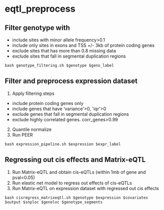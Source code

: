 # eqtl_preprocess

## Filter genotype with 
* include sites with minor allele frequency>0.1
* include only sites in exons and TSS +/- 3kb of protein coding genes
* exclude sites that has more than 0.8 missing data 
* exclude sites that fall in segmental duplication regions

```
bash genotype_filtering.sh $genotype $geno_label
```
## Filter and preprocess expression dataset
1. Apply filtering steps
  * include protein coding genes only
  * include genes that have ‘variance'>0, 'iqr'>0
  * exclude genes that fall in segmental duplication regions
  * exclude highly correlated genes. corr_genes>0.99

2. Quantile normalize 
3. Run PEER
```
bash expression_pipeline.sh $expression $expr_label
```

## Regressing out cis effects and Matrix-eQTL

1. Run Matrix-eQTL and obtain cis-eQTLs (within 1mb of gene and pval<0.05)
2. Run elastic net model to regress out effects of cis-eQTLs
3. Run Matrix-eQTL on expression dataset with regressed out cis effects
```
bash cisregress_matrixeqtl.sh $genotype $expression $covariates $output $snploc $geneloc $genotype_segments
```
